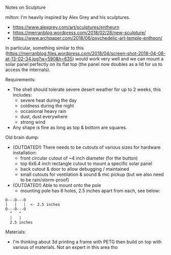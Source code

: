 Notes on Sculpture

milton: I'm heavily inspired by Alex Grey and his sculptures.
- https://www.alexgrey.com/art/sculptures/entheurn
- https://merranblog.wordpress.com/2018/02/28/new-sculpture/
- https://www.archpaper.com/2018/06/psychedelic-art-temple-entheon/

In particular, something similar to this (https://merranblog.files.wordpress.com/2018/04/screen-shot-2018-04-08-at-13-02-34.jpg?w=590&h=635) would work very well and we can mount a solar panel perfectly on its flat top (the panel now doubles as a lid for us to access the internals).


Requirements:
- The shell should tolerate severe desert weather for up to 2 weeks, this includes:
  - severe heat during the day
  - coldness during the night
  - occasional heavy rain
  - dust, dust everywhere
  - strong wind
- Any shape is fine as long as top & bottom are squares.

Old brain dump:
- (OUTDATED!) There needs to be cutouts of various sizes for hardware installation:
  - front circular cutout of ~4 inch diameter (for the button)
  - top 6x6.4 inch rectangle cutout to mount a specific solar panel
  - back cutout & door to allow debugging / maintained
  - small cutouts for ventilation & sound & mic pickup (but we also need to be rain/storm-proof)
- (OUTDATED!) Able to mount onto the pole
  - mounting pole has 6 holes, 2.5 inches apart from each, see below:

```text
O---O---O
|   |   |  <- 2.5 inches
O---O---O
  ^   ^
  |   |
  2.5 inches
```

Materials:
- I'm thinking about 3d printing a frame with PETG then build on top with various of materials. Not an expert in this area tho
